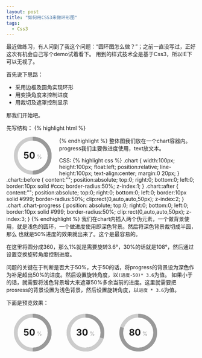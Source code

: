 ```yaml
---
layout: post
title: "如何用CSS3来做环形图"
tags:
  - Css3
---
```


最近做练习，有人问到了我这个问题：“圆环图怎么做？”；之前一直没写过，正好这次有机会自己写个demo试着看下。
用到的样式技术全是基于Css3，所以IE下可以无视了。
<!--more-->

首先说下思路：

- 采用边框及圆角实现环形
- 用变换角度来控制进度
- 用裁切及遮罩控制显示

那我们开始吧。

先写结构：
{% highlight html %} 
<div class="chart">
	<div class="chart-progress"></div>
	<div class="chart-text">
		<strong>50</strong>
		<span>%</span>
	</div>
</div>
{% endhighlight %} 
整体图我们放在一个chart容器内。progress我们主要做进度使用，text放文本。

CSS:
{% highlight css %}
.chart {
	width:100px;
	height:100px;
	float:left;
	position:relative;
	line-height:100px;
	text-align:center;
	margin:0 20px;
}
.chart::before {
	content:"";
	position:absolute;
	top:0;
	right:0;
	bottom:0;
	left:0;
	border:10px solid #ccc;
	border-radius:50%;
	z-index:1;
}
.chart::after {
	content:"";
	position:absolute;
	top:0;
	right:0;
	bottom:0;
	left:0;
	border:10px solid #999;
	border-radius:50%;
	clip:rect(0,auto,auto,50px);
	z-index:2;
}
.chart .chart-progress {
	position: absolute;
	top:0;
	right:0;
	bottom:0;
	left:0;
	border:10px solid #999;
	border-radius:50%;
	clip:rect(0,auto,auto,50px);
	z-index:3;
}
{% endhighlight %} 
我们在chart内插入两个伪元素，一个做背景使用，就是浅色的圆环，一个做进度使用即深色背景。然后将深色背景裁切成半圆，那么
也就是50%进度的效果就出来了。这个是最容易的。

在这里将圆分成360，那么1%就是需要旋转3.6°，30%的话就是108°，然后通过设置变换旋转角度控制进度。

问题的关键在于判断是否大于50%，大于50的话，将progress的背景设为深色作为补足超出50%的进度。然后设置旋转角度，以```(进度-50)* 3.6```为值。
如果小于的话，就需要将浅色背景增大来遮罩50%多余当前的进度。这里就需要把prosress的背景设置为浅色背景，然后设置旋转角度，以```进度 * 3.6```为值。


下面是预览效果：

<style>
.chart-warp {
	overflow:hidden;
	margin:20px 0;
}
.chart {
	width:100px;
	height:100px;
	float:left;
	position:relative;
	line-height:100px;
	text-align:center;
	margin:0 20px;
}
.chart::before {
	content:"";
	position:absolute;
	top:0;
	right:0;
	bottom:0;
	left:0;
	border:10px solid #ccc;
	border-radius:50%;
	z-index:1;
}
.chart::after {
	content:"";
	position:absolute;
	top:0;
	right:0;
	bottom:0;
	left:0;
	border:10px solid #999;
	border-radius:50%;
	clip:rect(0,auto,auto,50px);
	z-index:2;
}
.chart .chart-progress {
	position: absolute;
	top:0;
	right:0;
	bottom:0;
	left:0;
	border:10px solid #999;
	border-radius:50%;
	clip:rect(0,auto,auto,50px);
	z-index:3;
}
.c30 .chart-progress {
	border-color:#ccc;
	-webkit-transform: rotate(108deg);
	-ms-transform: rotate(108deg);
	transform: rotate(108deg);
}
.c80 .chart-progress {
	-webkit-transform: rotate(108deg);
	-ms-transform: rotate(108deg);
	transform: rotate(108deg);
}
.chart strong {
	font-size:24px;
}
.chart span {
	color:#999;
}
</style>
<div class="chart-warp">
<div class="chart">
	<div class="chart-progress"></div>
	<div class="chart-text">
		<strong>50</strong>
		<span>%</span>
	</div>
</div>
<div class="chart c30">
	<div class="chart-progress"></div>
	<div class="chart-text">
		<strong>30</strong>
		<span>%</span>
	</div>
</div> 
<div class="chart c80">
	<div class="chart-progress"></div>
	<div class="chart-text">
		<strong>80</strong>
		<span>%</span>
	</div>
</div>
</div>
